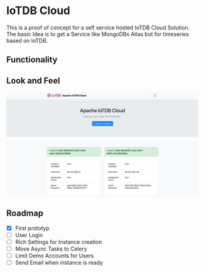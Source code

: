 # IoTDB Cloud

This is a proof of concept for a self service hosted IoTDB Cloud Solution.
The basic Idea is to get a Service like MongoDBs Atlas but for timeseries based on IoTDB.

## Functionality

## Look and Feel

![Screenshot](docs/images/screenshot1.png)

## Roadmap

- [X] First prototyp
- [ ] User Login
- [ ] Rich Settings for Instance creation
- [ ] Move Async Tasks to Celery
- [ ] Limit Demo Accounts for Users
- [ ] Send Email when instance is ready